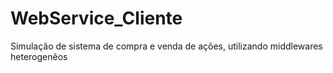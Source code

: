# WebService_Cliente
Simulação de sistema de compra e venda de ações, utilizando middlewares heterogenêos
